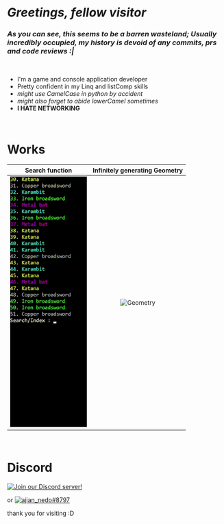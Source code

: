 # *Greetings, fellow visitor*


### _As you can see, this seems to be a barren wasteland; Usually incredibly occupied, my history is devoid of any commits, prs and code reviews :|_
<br/>

- I'm a game and console application developer
- Pretty confident in my Linq and listComp skills
- _might use CamelCase in python by accident_
- _might also forget to abide lowerCamel sometimes_
- **I HATE NETWORKING**

<br/>

# Works

|<div style="width:200">Search function</div> | <div style="width:500">Infinitely generating Geometry</div>|
:--------------:|:-------------------------------:
|[![Search function in TextAdventure](SearchFunction.gif)](https://github.com/Asianerd/TextAdventure/blob/7ca6f2518d01867eb89405e714312a032e92b02a/TextAdventure/Inventory.cs#L121) | ![Geometry](Geometry.gif)|

<br/>

# Discord

[![Join our Discord server!](https://invidget.switchblade.xyz/b4t7Jak)](http://discord.gg/b4t7Jak)
<br/>

or [![ajian_nedo#8797](Circle_blurred_pap.png)](https://discord.com/users/517998886141558786)


thank you for visiting :D
